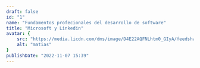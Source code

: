 ```yaml
---
draft: false
id: "1"
name: "Fundamentos profecionales del desarrollo de software"
title: "Microsoft y Linkedin"
avatar: {
    src: "https://media.licdn.com/dms/image/D4E22AQFNLhtm0_GIyA/feedshare-shrink_1280/0/1695458932876?e=1698278400&v=beta&t=9jwWm5f5dYUQyTsx05z4GYWX3PuKeQzmxERVeLQ-lWw",
    alt: "matias"
}
publishDate: "2022-11-07 15:39"
---
```

